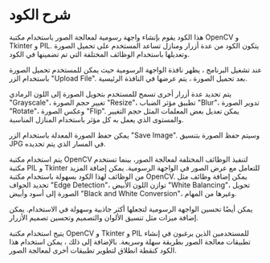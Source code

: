 # شرح الكود
هذا الكود يقوم بإنشاء واجهة رسومية لمعالجة الصور باستخدام مكتبة OpenCV و Tkinter و PIL. يتكون الكود من عدة أزرار ومنازل تساعد المستخدم على تحميل الصورة وتعديلها باستخدام الوظائف المختلفة التي تم تضمينها في الكود.

عند تشغيل البرنامج ، يظهر نافذة الواجهة الرسومية حيث يمكن للمستخدم تحميل الصورة باستخدام الزر "Upload File". بعد تحميل الصورة ، يتم عرضها في النافذة الرئيسية.

يتم تحديد عدة أزرار أخرى تسمح للمستخدم بتحويل الصورة إلى اللون الرمادي "Grayscale"، تغيير حجم الصورة "Resize"، تطبيق مؤثر الضباب "Blur"، تدوير الصورة "Rotate"، وعكس الصورة "Flip". يمكن تعديل بعض المعلمات المثل حجم التغيير والمستوى الذي يعمل به كل مؤثر باستخدام المنازل المناسبة.

يمكن حفظ الصورة المعدلة باستخدام الزر "Save Image". وسيتم حفظ الصورة بتنسيق JPG في المسار الذي يتم تحديده.

يتم استخدام مكتبة OpenCV لتنفيذ الوظائف المختلفة لمعالجة الصور، بينما تستخدم مكتبة PIL و Tkinter للتعامل مع عرض الصور في الواجهة الرسومية.
يمكن إضافة المزيد من الوظائف لهذا الكود بسهولة باستخدام مكتبة OpenCV. يمكن إضافة وظائف مثل تحديد الحواف "Edge Detection"، توازن اللون الأبيض "White Balancing"، تحويل الصورة إلى أسود وأبيض "Black and White Conversion"، وغيرها من المهام.

يمكن أيضًا تحسين الواجهة الرسومية لتجعلها أكثر جاذبية وسهولة في الاستخدام. يمكن إضافة ميزات مثل تنسيق الألوان والتصميم وتحسين تصميم الأزرار.

يتيح استخدام مكتبة OpenCV و Tkinter و PIL للمستخدمين الذين يرغبون في إنشاء تطبيقات معالجة الصور بطريقة سهلة وسريعة. بالإضافة إلى ذلك ، يمكن استخدام هذا الكود كنقطة انطلاق لتطوير تطبيقات أخرى لمعالجة الصور.
